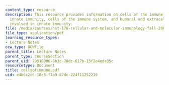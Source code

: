 ```yaml
---
content_type: resource
description: This resource provides information on cells of the immune system and
  innate immunity, cells of the immune system, and humoral and extracellular mechanisms
  involved in innate immunity.
file: /media/courses/hst-176-cellular-and-molecular-immunology-fall-2005/e4b6c2c618e8f7a987dc224f11252219_cellsofimmune.pdf
file_type: application/pdf
learning_resource_types:
- Lecture Notes
ocw_type: OCWFile
parent_title: Lecture Notes
parent_type: CourseSection
parent_uid: 70516006-6b3c-70dc-617b-15f2e4eda35c
resourcetype: Document
title: cellsofimmune.pdf
uid: e4b6c2c6-18e8-f7a9-87dc-224f11252219
---
```

